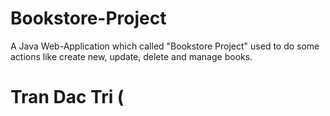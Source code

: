 # Bookstore-Project
A Java Web-Application which called "Bookstore Project" used to do some actions like create new, update, delete and manage books.

# Tran Dac Tri (
